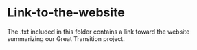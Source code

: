 # Link-to-the-website

The .txt included in this folder contains a link toward the website summarizing our Great Transition project.
